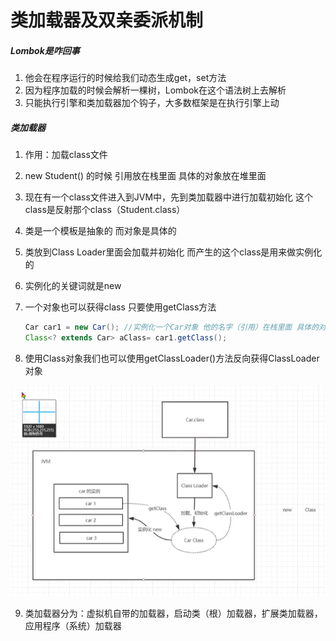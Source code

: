 #  类加载器及双亲委派机制

##### Lombok是咋回事

1. 他会在程序运行的时候给我们动态生成get，set方法
2. 因为程序加载的时候会解析一棵树，Lombok在这个语法树上去解析
3. 只能执行引擎和类加载器加个钩子，大多数框架是在执行引擎上动

##### 类加载器

1. 作用：加载class文件 

2. new Student() 的时候 引用放在栈里面 具体的对象放在堆里面

3. 现在有一个class文件进入到JVM中，先到类加载器中进行加载初始化 这个class是反射那个class（Student.class）

4. 类是一个模板是抽象的 而对象是具体的

5. 类放到Class Loader里面会加载并初始化 而产生的这个class是用来做实例化的

6. 实例化的关键词就是new

7. 一个对象也可以获得class 只要使用getClass方法

   ```java
   Car car1 = new Car(); //实例化一个Car对象 他的名字（引用）在栈里面 具体的对象在堆里面 找的方法是使用的内存地址
   Class<? extends Car> aClass= car1.getClass();
   ```

8. 使用Class对象我们也可以使用getClassLoader()方法反向获得ClassLoader对象

![类加载器](..\图片\类加载器.png)

9. 类加载器分为：虚拟机自带的加载器，启动类（根）加载器，扩展类加载器，应用程序（系统）加载器